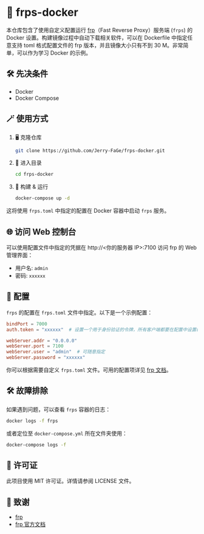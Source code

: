 # 🚀 frps-docker

本仓库包含了使用自定义配置运行 [frp](https://github.com/fatedier/frp)（Fast Reverse Proxy）服务端 (`frps`) 的 Docker 设置。构建镜像过程中自动下载相关软件，可以在 Dockerfile 中指定任意支持 toml 格式配置文件的 frp 版本，并且镜像大小只有不到 30 M。非常简单，可以作为学习 Docker 的示例。 

## 🛠️ 先决条件

- Docker
- Docker Compose

## 🪄 使用方式

1. 🖥️ 克隆仓库

    ```bash
    git clone https://github.com/Jerry-FaGe/frps-docker.git
    ```

2. 📂 进入目录

    ```bash
    cd frps-docker
    ```

3. 🚀 构建 & 运行

    ```bash
    docker-compose up -d
    ```

这将使用 `frps.toml` 中指定的配置在 Docker 容器中启动 `frps` 服务。

##  🌐 访问 Web 控制台

可以使用配置文件中指定的凭据在 http://<你的服务器 IP>:7100 访问 frp 的 Web 管理界面：

- 用户名: `admin`
- 密码: `xxxxxx`

## 📝 配置

`frps` 的配置在 `frps.toml` 文件中指定。以下是一个示例配置：

```toml
bindPort = 7000
auth.token = "xxxxxx"  # 设置一个用于身份验证的令牌，所有客户端都要在配置中设置相同的令牌

webServer.addr = "0.0.0.0"
webServer.port = 7100
webServer.user = "admin"  # 可随意指定
webServer.password = "xxxxxx"
```
你可以根据需要自定义 `frps.toml` 文件。可用的配置项详见 [frp 文档](https://gofrp.org/zh-cn/docs/)。

## 🛠️ 故障排除

如果遇到问题，可以查看 `frps` 容器的日志：

```bash
docker logs -f frps
```
或者定位至 `docker-compose.yml` 所在文件夹使用：

```bash
docker-compose logs -f
```

## 📄 许可证
此项目使用 MIT 许可证。详情请参阅 LICENSE 文件。

## 🙏 致谢

- [frp](https://github.com/fatedier/frp)
- [frp 官方文档](https://gofrp.org/zh-cn/docs/)
